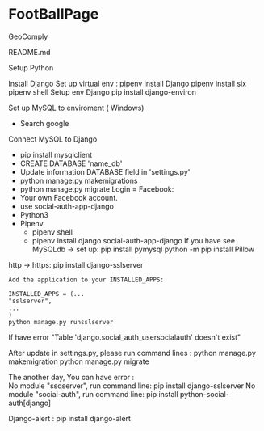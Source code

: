 # FootBallPage
GeoComply


README.md 

Setup Python

Install Django
	Set up virtual env : 
		pipenv install Django
		pipenv install six
		pipenv shell
Setup env Django
	pip install django-environ


Set up MySQL to enviroment ( Windows)
- Search google

Connect MySQL to Django

- pip install mysqlclient
- CREATE DATABASE 'name_db'
- Update information DATABASE field in 'settings.py'
- python manage.py makemigrations
- python manage.py migrate
Login = Facebook: 
- Your own Facebook account.
- use social-auth-app-django
- Python3 
- Pipenv
	+ pipenv shell 
	+ pipenv install django social-auth-app-django
If you have see MySQLdb -> set up: pip install pymysql
python -m pip install Pillow

http -> https: 
	pip install django-sslserver
	
	Add the application to your INSTALLED_APPS:

	INSTALLED_APPS = (...
	"sslserver",
	...
	)
	python manage.py runsslserver

If have error "Table 'django.social_auth_usersocialauth' doesn't exist"

After update in settings.py, please run command lines :
	python manage.py makemigration
	python manage.py migrate

The another day, You can have error :  
No module "ssqserver", run command line:
	pip install django-sslserver
No module "social-auth", run command line: 
	pip install python-social-auth[django]

Django-alert : 
	pip install django-alert

	

